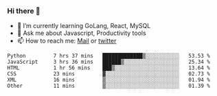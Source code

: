 ### Hi there 👋

- 🌱 I’m currently learning GoLang, React, MySQL
- 💬 Ask me about Javascript, Productivity tools 
- 📫 How to reach me: [Mail](mailto:kvaishak47@gmail.com) or [twitter](https://twitter.com/kvaish4k)

<!--START_SECTION:waka-->

```text
Python         7 hrs 37 mins   █████████████▒░░░░░░░░░░░   53.53 %
JavaScript     3 hrs 36 mins   ██████▒░░░░░░░░░░░░░░░░░░   25.34 %
HTML           1 hr 56 mins    ███▒░░░░░░░░░░░░░░░░░░░░░   13.64 %
CSS            23 mins         ▓░░░░░░░░░░░░░░░░░░░░░░░░   02.73 %
XML            16 mins         ▒░░░░░░░░░░░░░░░░░░░░░░░░   01.94 %
Other          11 mins         ▒░░░░░░░░░░░░░░░░░░░░░░░░   01.39 %
```

<!--END_SECTION:waka-->

